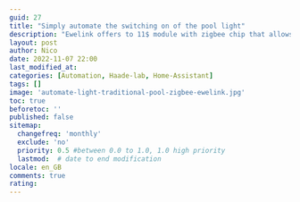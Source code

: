 ```yaml
---
guid: 27
title: "Simply automate the switching on of the pool light"
description: "Ewelink offers to 11$ module with zigbee chip that allows us to automate the traditional light of a swimming pool"
layout: post
author: Nico
date: 2022-11-07 22:00
last_modified_at: 
categories: [Automation, Haade-lab, Home-Assistant]
tags: []
image: 'automate-light-traditional-pool-zigbee-ewelink.jpg'
toc: true
beforetoc: ''
published: false
sitemap:
  changefreq: 'monthly'
  exclude: 'no'
  priority: 0.5 #between 0.0 to 1.0, 1.0 high priority
  lastmod:  # date to end modification
locale: en_GB
comments: true
rating:  
---
```




